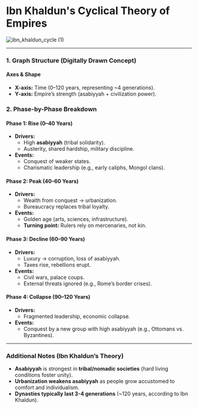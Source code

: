 # Ibn Khaldun's Cyclical Theory of Empires
![ibn_khaldun_cycle (1)](https://github.com/user-attachments/assets/1c49cae6-56c1-4909-88db-eda77c67cadf)

---
### **1. Graph Structure (Digitally Drawn Concept)**  
#### **Axes & Shape**  
- **X-axis:** Time (0–120 years, representing ~4 generations).  
- **Y-axis:** Empire’s strength (asabiyyah + civilization power).  


### **2. Phase-by-Phase Breakdown**  
#### **Phase 1: Rise (0–40 Years)**  
- **Drivers:**  
  - High **asabiyyah** (tribal solidarity).  
  - Austerity, shared hardship, military discipline.  
- **Events:**  
  - Conquest of weaker states.  
  - Charismatic leadership (e.g., early caliphs, Mongol clans).  

#### **Phase 2: Peak (40–60 Years)**  
- **Drivers:**  
  - Wealth from conquest → urbanization.  
  - Bureaucracy replaces tribal loyalty.  
- **Events:**  
  - Golden age (arts, sciences, infrastructure).  
  - **Turning point:** Rulers rely on mercenaries, not kin.  

#### **Phase 3: Decline (60–90 Years)**  
- **Drivers:**  
  - Luxury → corruption, loss of asabiyyah.  
  - Taxes rise, rebellions erupt.  
- **Events:**  
  - Civil wars, palace coups.  
  - External threats ignored (e.g., Rome’s border crises).  

#### **Phase 4: Collapse (90–120 Years)**  
- **Drivers:**  
  - Fragmented leadership, economic collapse.  
- **Events:**  
  - Conquest by a new group with high asabiyyah (e.g., Ottomans vs. Byzantines).  

---


### **Additional Notes (Ibn Khaldun’s Theory)**  
- **Asabiyyah** is strongest in **tribal/nomadic societies** (hard living conditions foster unity).  
- **Urbanization weakens asabiyyah** as people grow accustomed to comfort and individualism.  
- **Dynasties typically last 3-4 generations** (~120 years, according to Ibn Khaldun).  
